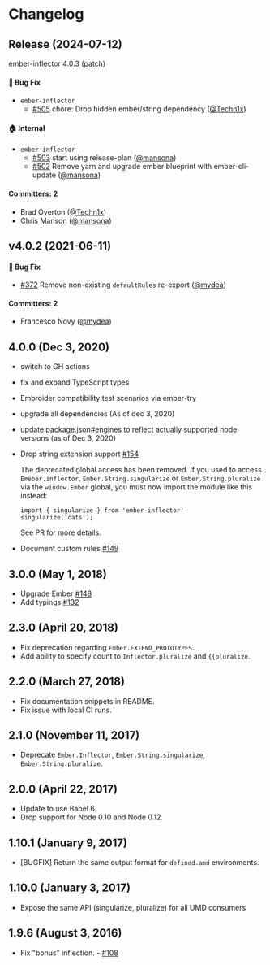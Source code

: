 # Changelog

## Release (2024-07-12)

ember-inflector 4.0.3 (patch)

#### :bug: Bug Fix
* `ember-inflector`
  * [#505](https://github.com/emberjs/ember-inflector/pull/505) chore: Drop hidden ember/string dependency ([@Techn1x](https://github.com/Techn1x))

#### :house: Internal
* `ember-inflector`
  * [#503](https://github.com/emberjs/ember-inflector/pull/503) start using release-plan ([@mansona](https://github.com/mansona))
  * [#502](https://github.com/emberjs/ember-inflector/pull/502) Remove yarn and upgrade ember blueprint with ember-cli-update ([@mansona](https://github.com/mansona))

#### Committers: 2
- Brad Overton ([@Techn1x](https://github.com/Techn1x))
- Chris Manson ([@mansona](https://github.com/mansona))

## v4.0.2 (2021-06-11)

#### :bug: Bug Fix
* [#372](https://github.com/emberjs/ember-inflector/pull/372) Remove non-existing `defaultRules` re-export ([@mydea](https://github.com/mydea))

#### Committers: 2
- Francesco Novy ([@mydea](https://github.com/mydea))


## 4.0.0 (Dec 3, 2020)

- switch to GH actions
- fix and expand TypeScript types
- Embroider compatibility test scenarios via ember-try
- upgrade all dependencies (As of dec 3, 2020)
- update package.json#engines to reflect actually supported node versions (as of Dec 3, 2020)
- Drop string extension support [#154](https://github.com/emberjs/ember-inflector/pull/154)

  The deprecated global access has been removed. If you used to access `Emeber.inflector`,
  `Ember.String.singularize` or `Ember.String.pluralize` via the `window.Ember` global,
  you must now import the module like this instead:
  ```
  import { singularize } from 'ember-inflector'
  singularize('cats');
  ```

  See PR for more details.

- Document custom rules [#149](https://github.com/emberjs/ember-inflector/pull/149)

## 3.0.0 (May 1, 2018)

- Upgrade Ember [#148](https://github.com/emberjs/ember-inflector/pull/148)
- Add typings [#132](https://github.com/emberjs/ember-inflector/pull/132)

## 2.3.0 (April 20, 2018)

- Fix deprecation regarding `Ember.EXTEND_PROTOTYPES`.
- Add ability to specify count to `Inflector.pluralize` and `{{pluralize`.

## 2.2.0 (March 27, 2018)

- Fix documentation snippets in README.
- Fix issue with local CI runs.

## 2.1.0 (November 11, 2017)

- Deprecate `Ember.Inflector`, `Ember.String.singularize`, `Ember.String.pluralize`.

## 2.0.0 (April 22, 2017)

- Update to use Babel 6
- Drop support for Node 0.10 and Node 0.12.

## 1.10.1 (January 9, 2017)

- [BUGFIX] Return the same output format for `defined.amd` environments.

## 1.10.0 (January 3, 2017)

- Expose the same API (singularize, pluralize) for all UMD consumers

## 1.9.6 (August 3, 2016)

- Fix "bonus" inflection. - [#108](https://github.com/emberjs/ember-inflector/pull/108)

